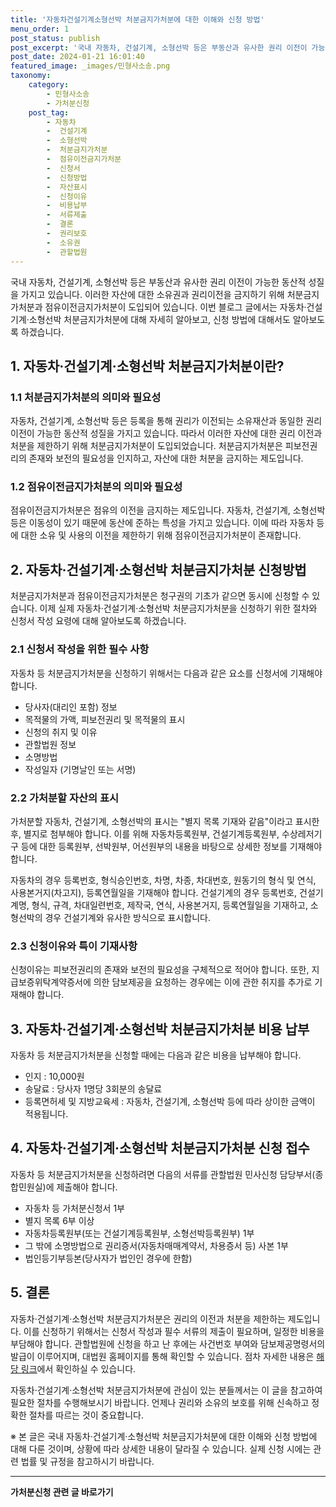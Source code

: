 ```yaml
---
title: '자동차건설기계소형선박 처분금지가처분에 대한 이해와 신청 방법'
menu_order: 1
post_status: publish
post_excerpt: '국내 자동차, 건설기계, 소형선박 등은 부동산과 유사한 권리 이전이 가능한 동산적 성질을 가지고 있습니다. 이러한 자산에 대한 소유권과 권리이전을 금지하기 위해 처분금지가처분과 점유이전금지가처분이 도입되어 있습니다. 이번 블로그 글에서는 자동차 건설기계 소형선박 처분금지가처분에 대해 자세히 알아보고, 신청 방법에 대해서도 알아보도록 하겠습니다.'
post_date: 2024-01-21 16:01:40
featured_image: _images/민형사소송.png
taxonomy:
    category:
        - 민형사소송
        - 가처분신청
    post_tag:
        - 자동차
        -  건설기계
        -  소형선박
        -  처분금지가처분
        -  점유이전금지가처분
        -  신청서
        -  신청방법
        -  자산표시
        -  신청이유
        -  비용납부
        -  서류제출
        -  결론
        -  권리보호
        -  소유권
        -  관할법원
---
```



국내 자동차, 건설기계, 소형선박 등은 부동산과 유사한 권리 이전이 가능한 동산적 성질을 가지고 있습니다. 이러한 자산에 대한 소유권과 권리이전을 금지하기 위해 처분금지가처분과 점유이전금지가처분이 도입되어 있습니다. 이번 블로그 글에서는 자동차·건설기계·소형선박 처분금지가처분에 대해 자세히 알아보고, 신청 방법에 대해서도 알아보도록 하겠습니다.

## 1. 자동차·건설기계·소형선박 처분금지가처분이란?

### 1.1 처분금지가처분의 의미와 필요성

자동차, 건설기계, 소형선박 등은 등록을 통해 권리가 이전되는 소유재산과 동일한 권리 이전이 가능한 동산적 성질을 가지고 있습니다. 따라서 이러한 자산에 대한 권리 이전과 처분을 제한하기 위해 처분금지가처분이 도입되었습니다. 처분금지가처분은 피보전권리의 존재와 보전의 필요성을 인지하고, 자산에 대한 처분을 금지하는 제도입니다.

### 1.2 점유이전금지가처분의 의미와 필요성

점유이전금지가처분은 점유의 이전을 금지하는 제도입니다. 자동차, 건설기계, 소형선박 등은 이동성이 있기 때문에 동산에 준하는 특성을 가지고 있습니다. 이에 따라 자동차 등에 대한 소유 및 사용의 이전을 제한하기 위해 점유이전금지가처분이 존재합니다.

## 2. 자동차·건설기계·소형선박 처분금지가처분 신청방법

처분금지가처분과 점유이전금지가처분은 청구권의 기초가 같으면 동시에 신청할 수 있습니다. 이제 실제 자동차·건설기계·소형선박 처분금지가처분을 신청하기 위한 절차와 신청서 작성 요령에 대해 알아보도록 하겠습니다.

### 2.1 신청서 작성을 위한 필수 사항

자동차 등 처분금지가처분을 신청하기 위해서는 다음과 같은 요소를 신청서에 기재해야 합니다.

- 당사자(대리인 포함) 정보
- 목적물의 가액, 피보전권리 및 목적물의 표시
- 신청의 취지 및 이유
- 관할법원 정보
- 소명방법
- 작성일자 (기명날인 또는 서명)

### 2.2 가처분할 자산의 표시

가처분할 자동차, 건설기계, 소형선박의 표시는 "별지 목록 기재와 같음"이라고 표시한 후, 별지로 첨부해야 합니다. 이를 위해 자동차등록원부, 건설기계등록원부, 수상레저기구 등에 대한 등록원부, 선박원부, 어선원부의 내용을 바탕으로 상세한 정보를 기재해야 합니다.

자동차의 경우 등록번호, 형식승인번호, 차명, 차종, 차대번호, 원동기의 형식 및 연식, 사용본거지(차고지), 등록연월일을 기재해야 합니다. 건설기계의 경우 등록번호, 건설기계명, 형식, 규격, 차대일련번호, 제작국, 연식, 사용본거지, 등록연월일을 기재하고, 소형선박의 경우 건설기계와 유사한 방식으로 표시합니다.

### 2.3 신청이유와 특이 기재사항

신청이유는 피보전권리의 존재와 보전의 필요성을 구체적으로 적어야 합니다. 또한, 지급보증위탁계약증서에 의한 담보제공을 요청하는 경우에는 이에 관한 취지를 추가로 기재해야 합니다.

## 3. 자동차·건설기계·소형선박 처분금지가처분 비용 납부

자동차 등 처분금지가처분을 신청할 때에는 다음과 같은 비용을 납부해야 합니다.

- 인지 : 10,000원
- 송달료 : 당사자 1명당 3회분의 송달료
- 등록면허세 및 지방교육세 : 자동차, 건설기계, 소형선박 등에 따라 상이한 금액이 적용됩니다.

## 4. 자동차·건설기계·소형선박 처분금지가처분 신청 접수

자동차 등 처분금지가처분을 신청하려면 다음의 서류를 관할법원 민사신청 담당부서(종합민원실)에 제출해야 합니다.

- 자동차 등 가처분신청서 1부
- 별지 목록 6부 이상
- 자동차등록원부(또는 건설기계등록원부, 소형선박등록원부) 1부
- 그 밖에 소명방법으로 권리증서(자동차매매계약서, 차용증서 등) 사본 1부
- 법인등기부등본(당사자가 법인인 경우에 한함)

## 5. 결론

자동차·건설기계·소형선박 처분금지가처분은 권리의 이전과 처분을 제한하는 제도입니다. 이를 신청하기 위해서는 신청서 작성과 필수 서류의 제출이 필요하며, 일정한 비용을 부담해야 합니다. 관할법원에 신청을 하고 난 후에는 사건번호 부여와 담보제공명령서의 발급이 이루어지며, 대법원 홈페이지를 통해 확인할 수 있습니다. 점차 자세한 내용은 [해당 링크](http://www.scourt.go.kr)에서 확인하실 수 있습니다.

자동차·건설기계·소형선박 처분금지가처분에 관심이 있는 분들께서는 이 글을 참고하여 필요한 절차를 수행해보시기 바랍니다. 언제나 권리와 소유의 보호를 위해 신속하고 정확한 절차를 따르는 것이 중요합니다.

※ 본 글은 국내 자동차·건설기계·소형선박 처분금지가처분에 대한 이해와 신청 방법에 대해 다룬 것이며, 상황에 따라 상세한 내용이 달라질 수 있습니다. 실제 신청 시에는 관련 법률 및 규정을 참고하시기 바랍니다.
<!-- wp:separator -->
<hr class="wp-block-separator has-alpha-channel-opacity"/>
<!-- /wp:separator -->

<!-- wp:group {"backgroundColor":"base","layout":{"type":"constrained"}} -->
<div class="wp-block-group has-base-background-color has-background"><!-- wp:paragraph {"align":"center","fontSize":"medium"} -->
<p class="has-text-align-center has-large-font-size"><strong>가처분신청 관련 글 바로가기</strong></p>
<!-- /wp:paragraph -->


<!-- wp:latest-posts
{"categories":[{"id":14597,"count":19,"description":"","link":"https://uknowlaw.com/category/%ea%b0%80%ec%b2%98%eb%b6%84%ec%8b%a0%ec%b2%ad/","name":"가처분신청","slug":"가처분신청","taxonomy":"category","parent":0,"meta":[],"_links":{"self":[{"href":"https://uknowlaw.com/wp-json/wp/v2/categories/14597"}],"collection":[{"href":"https://uknowlaw.com/wp-json/wp/v2/categories"}],"about":[{"href":"https://uknowlaw.com/wp-json/wp/v2/taxonomies/category"}],"wp:post_type":[{"href":"https://uknowlaw.com/wp-json/wp/v2/posts?categories=14597"}],"curies":[{"name":"wp","href":"https://api.w.org/{rel}","templated":true}]}}],"postsToShow":100,"excerptLength":28,"postLayout":"grid","columns":2,"featuredImageAlign":"left","featuredImageSizeSlug":"large","fontSize":"small"} /--></div>
<!-- /wp:group -->